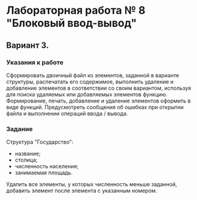 # Лабораторная работа № 8 "Блоковый ввод-вывод"

## Вариант 3.

### Указания к работе
Сформировать двоичный файл из элементов, заданной в варианте структуры, распечатать его содержимое, выполнить удаление и добавление элементов в соответствии со своим вариантом, используя для поиска удаляемых или добавляемых элементов функцию. Формирование, печать, добавление и удаление элементов оформить в виде функций. Предусмотреть сообщения об ошибках при открытии файла и выполнении операций ввода / вывода.

### Задание
Структура "Государство":
- название;
- столица;
- численность населения;
- занимаемая площадь.

Удалить все элементы, у которых численность меньше заданной, добавить элемент после элемента с указанным номером.
